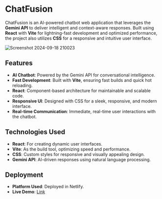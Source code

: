 # ChatFusion

ChatFusion is an AI-powered chatbot web application that leverages the **Gemini API** to deliver intelligent and context-aware responses. Built using **React** with **Vite** for lightning-fast development and optimized performance, the project also utilizes **CSS** for a responsive and intuitive user interface.

![Screenshot 2024-09-18 210023](https://github.com/user-attachments/assets/41d37b97-cb1e-4d1f-975c-72a6a0b66efe)

## Features

- **AI Chatbot**: Powered by the Gemini API for conversational intelligence.
- **Fast Development**: Built with **Vite**, ensuring fast builds and quick hot reloading.
- **React**: Component-based architecture for maintainable and scalable code.
- **Responsive UI**: Designed with CSS for a sleek, responsive, and modern interface.
- **Real-time Communication**: Immediate, real-time user interactions with the chatbot.

## Technologies Used

- **React**: For creating dynamic user interfaces.
- **Vite**: As the build tool, optimizing speed and performance.
- **CSS**: Custom styles for responsive and visually appealing design.
- **Gemini API**: AI-driven responses using natural language processing.

## Deployment

- **Platform Used**: Deployed in Netlify.
- **Live Demo**: [Link](https://chatfusion-web.netlify.app/) 

